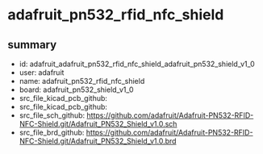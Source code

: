 # adafruit_pn532_rfid_nfc_shield
 
## summary 
* id: adafruit_adafruit_pn532_rfid_nfc_shield_adafruit_pn532_shield_v1_0
* user: adafruit
* name: adafruit_pn532_rfid_nfc_shield
* board: adafruit_pn532_shield_v1_0
* src_file_kicad_pcb_github: 
* src_file_kicad_pcb_github: 
* src_file_sch_github: https://github.com/adafruit/Adafruit-PN532-RFID-NFC-Shield.git/Adafruit_PN532_Shield_v1.0.sch
* src_file_brd_github: https://github.com/adafruit/Adafruit-PN532-RFID-NFC-Shield.git/Adafruit_PN532_Shield_v1.0.brd



